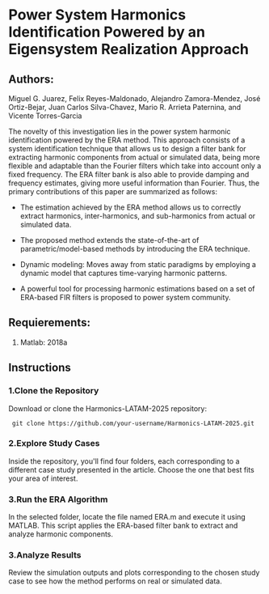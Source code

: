 # Power System Harmonics Identification Powered by an Eigensystem Realization Approach


## Authors: 
Miguel G. Juarez, Felix Reyes-Maldonado, Alejandro Zamora-Mendez, José Ortiz-Bejar, Juan Carlos Silva-Chavez, Mario R. Arrieta Paternina, and Vicente Torres-Garcia

The novelty of this investigation lies in the power system harmonic identification powered by the ERA method. This approach consists of a system identification technique that allows us to design a filter bank for extracting harmonic components from actual or simulated data, being more flexible and adaptable than the Fourier filters which take into account only a fixed frequency. The ERA filter bank is also able to provide damping and frequency estimates, giving more useful information than Fourier. Thus, the primary contributions of this paper are summarized as follows:


- The estimation achieved by the ERA method allows us to correctly extract harmonics, inter-harmonics, and sub-harmonics from actual or simulated data.

- The proposed method extends the state-of-the-art of parametric/model-based methods by introducing the ERA technique.

- Dynamic modeling: Moves away from static paradigms by employing a dynamic model that captures time-varying harmonic patterns.

- A powerful tool for processing harmonic estimations based on a set of ERA-based FIR filters is proposed to power system community.


## Requierements:

1. Matlab: 2018a

## Instructions

### 1.Clone the Repository
Download or clone the Harmonics-LATAM-2025 repository:

``` git clone https://github.com/your-username/Harmonics-LATAM-2025.git```

### 2.Explore Study Cases
Inside the repository, you'll find four folders, each corresponding to a different case study presented in the article.
Choose the one that best fits your area of interest.

### 3.Run the ERA Algorithm
In the selected folder, locate the file named ERA.m and execute it using MATLAB.
This script applies the ERA-based filter bank to extract and analyze harmonic components.

### 3.Analyze Results
Review the simulation outputs and plots corresponding to the chosen study case to see how the method performs on real or simulated data.

